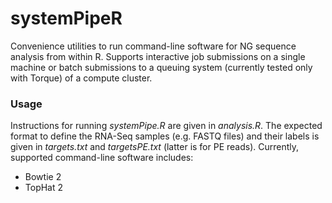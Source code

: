 systemPipeR
===

Convenience utilities to run command-line software for NG sequence analysis 
from within R. Supports interactive job submissions on a single machine or 
batch submissions to a queuing system (currently tested only with Torque) of 
a compute cluster.

### Usage
Instructions for running _systemPipe.R_ are given in _analysis.R_. The expected
format to define the RNA-Seq samples (e.g. FASTQ files) and their labels
is given in _targets.txt_ and _targetsPE.txt_ (latter is for PE reads). Currently, 
supported command-line software includes:

 - Bowtie 2
 - TopHat 2 
 
